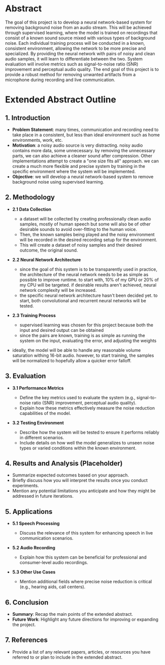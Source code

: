 # Abstract
The goal of this project is to develop a neural network-based system for removing background noise from an audio stream. This will be achieved through supervised learning, where the model is trained on recordings that consist of a known sound source mixed with various types of background noise. Each individual training process will be conducted in a known, consistent environment, allowing the network to be more precise and specialized. By providing the neural network with pairs of noisy and clean audio samples, it will learn to differentiate between the two. System evaluation will involve metrics such as signal-to-noise ratio (SNR) improvement and perceptual audio quality. The end goal of this project is to provide a robust method for removing unwanted artifacts from a microphone during recording and live communication. 

# Extended Abstract Outline

## 1. Introduction
- **Problem Statement**: many times, communication and recording need to take place in a consistent, but less than ideal environment such as home environments, work, etc.
- **Motivation**: a noisy audio source is very distracting. noisy audio contains more data, some unnecessary. by removing the unnecessary parts, we can also achieve a cleaner sound after compression. Other implementations attempt to create a "one size fits all" approach. we can create a much more flexible and precise system by training in the specific environment where the system will be implemented.
- **Objective**: we will develop a neural network-based system to remove background noise using supervised learning.

## 2. Methodology
- **2.1 Data Collection**
  - a dataset will be collected by creating professionally clean audio samples, mostly of human speech but some will also be of other desirable sounds to avoid over-fitting to the human voice.
  - Then, the known samples being played and the noisy environment will be recorded in the desired recording setup for the environment.
  - This will create a dataset of noisy samples and their desired outcome, the original sound.
  
- **2.2 Neural Network Architecture**
  - since the goal of this system is to be transparently used in practice, the architecture of the neural network needs to be as simple as possible to improve runtime. to start with, 10% of my GPU or 20% of my CPU will be targeted. if desirable results aren't achieved, neural network complexity will be increased. 
  - the specific neural network architecture hasn't been decided yet. to start, both convolutional  and recurrent neural networks will be tested.

- **2.3 Training Process**
  - supervised learning was chosen for this project because both the input and desired output can be obtained
  - since the pairs are known, training is as simple as running the system on the input, evaluating the error, and adjusting the weights
 - ideally, the model will be able to handle any reasonable volume saturation withing 16-bit audio. however, to start training, the samples will be normalized to hopefully allow a quicker error falloff.
## 3. Evaluation
- **3.1 Performance Metrics**
  - Define the key metrics used to evaluate the system (e.g., signal-to-noise ratio (SNR) improvement, perceptual audio quality).
  - Explain how these metrics effectively measure the noise reduction capabilities of the model.
  
- **3.2 Testing Environment**
  - Describe how the system will be tested to ensure it performs reliably in different scenarios.
  - Include details on how well the model generalizes to unseen noise types or varied conditions within the known environment.

## 4. Results and Analysis (Placeholder)
- Summarize expected outcomes based on your approach.
- Briefly discuss how you will interpret the results once you conduct experiments.
- Mention any potential limitations you anticipate and how they might be addressed in future iterations.

## 5. Applications
- **5.1 Speech Processing**
  - Discuss the relevance of this system for enhancing speech in live communication scenarios.
  
- **5.2 Audio Recording**
  - Explain how this system can be beneficial for professional and consumer-level audio recordings.
  
- **5.3 Other Use Cases**
  - Mention additional fields where precise noise reduction is critical (e.g., hearing aids, call centers).

## 6. Conclusion
- **Summary**: Recap the main points of the extended abstract.
- **Future Work**: Highlight any future directions for improving or expanding the project.

## 7. References
- Provide a list of any relevant papers, articles, or resources you have referred to or plan to include in the extended abstract.
